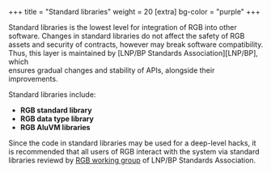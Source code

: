 +++
title = "Standard libraries"
weight = 20
[extra]
bg-color = "purple"
+++

Standard libraries is the lowest level for integration of RGB into other 
software. Changes in standard libraries do not affect the safety of RGB assets
and security of contracts, however may break software compatibility. Thus,
this layer is maintained by [LNP/BP Standards Association][LNP/BP], which  
ensures gradual changes and stability of APIs, alongside their improvements.

Standard libraries include:
* **RGB standard library**
* **RGB data type library**
* **RGB AluVM libraries**

Since the code in standard libraries may be used for a deep-level hacks,
it is recommended that all users of RGB interact with the system via standard
libraries reviewd by [RGB working group](RGB-WG) of LNP/BP Standards 
Association.

[LNP-BP]: https://lnp-bp.org
[RGB-WG]: https://github.com/RGB-WG
